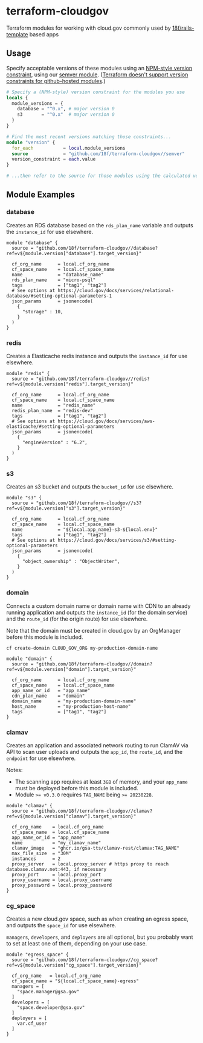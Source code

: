 # terraform-cloudgov

Terraform modules for working with cloud.gov commonly used by [18f/rails-template](https://github.com/18f/rails-template) based apps

## Usage

Specify acceptable versions of these modules using an [NPM-style version constraint](https://github.com/npm/node-semver#versions), using our [semver module](./semver). ([Terraform doesn't support version constraints for github-hosted modules](https://developer.hashicorp.com/terraform/language/modules/sources#github).)

```terraform
# Specify a (NPM-style) version constraint for the modules you use
locals {
  module_versions = {
    database = "^0.x", # major version 0
    s3       = "^0.x"  # major version 0
  }
}

# Find the most recent versions matching those constraints...
module "version" {
  for_each           = local.module_versions
  source             = "github.com/18f/terraform-cloudgov//semver"
  version_constraint = each.value
}

# ...then refer to the source for those modules using the calculated versions, as demonstrated below
```

## Module Examples

### database

Creates an RDS database based on the `rds_plan_name` variable and outputs the `instance_id` for use elsewhere.

```
module "database" {
  source = "github.com/18f/terraform-cloudgov//database?ref=v${module.version["database"].target_version}"

  cf_org_name      = local.cf_org_name
  cf_space_name    = local.cf_space_name
  name             = "database_name"
  rds_plan_name    = "micro-psql"
  tags             = ["tag1", "tag2"]
  # See options at https://cloud.gov/docs/services/relational-database/#setting-optional-parameters-1
  json_params      = jsonencode(
    {
      "storage" : 10,
    }
  )
}
```

### redis

Creates a Elasticache redis instance and outputs the `instance_id` for use elsewhere.

```
module "redis" {
  source = "github.com/18f/terraform-cloudgov//redis?ref=v${module.version["redis"].target_version}"

  cf_org_name      = local.cf_org_name
  cf_space_name    = local.cf_space_name
  name             = "redis_name"
  redis_plan_name  = "redis-dev"
  tags             = ["tag1", "tag2"]
  # See options at https://cloud.gov/docs/services/aws-elasticache/#setting-optional-parameters
  json_params      = jsonencode(
    {
      "engineVersion" : "6.2",
    }
  )
}
```

### s3

Creates an s3 bucket and outputs the `bucket_id` for use elsewhere.

```
module "s3" {
  source = "github.com/18f/terraform-cloudgov//s3?ref=v${module.version["s3"].target_version}"

  cf_org_name      = local.cf_org_name
  cf_space_name    = local.cf_space_name
  name             = "${local.app_name}-s3-${local.env}"
  tags             = ["tag1", "tag2"]
  # See options at https://cloud.gov/docs/services/s3/#setting-optional-parameters
  json_params      = jsonencode(
    {
      "object_ownership" : "ObjectWriter",
    }
  )
}
```

### domain

Connects a custom domain name or domain name with CDN to an already running application and outputs the `instance_id` (for the domain service) and the `route_id` (for the origin route) for use elsewhere.

Note that the domain must be created in cloud.gov by an OrgManager before this module is included.

`cf create-domain CLOUD_GOV_ORG my-production-domain-name`

```
module "domain" {
  source = "github.com/18f/terraform-cloudgov//domain?ref=v${module.version["domain"].target_version}"

  cf_org_name      = local.cf_org_name
  cf_space_name    = local.cf_space_name
  app_name_or_id   = "app_name"
  cdn_plan_name    = "domain"
  domain_name      = "my-production-domain-name"
  host_name        = "my-production-host-name"
  tags             = ["tag1", "tag2"]
}
```

### clamav

Creates an application and associated network routing to run ClamAV via API to scan user uploads and outputs the `app_id`, the `route_id`, and the `endpoint` for use elsewhere.

Notes:
* The scanning app requires at least `3GB` of memory, and your `app_name` must be deployed before this module is included.
* Module `>= v0.3.0` requires `TAG_NAME` being `>= 20230228`.

```
module "clamav" {
  source = "github.com/18f/terraform-cloudgov//clamav?ref=v${module.version["clamav"].target_version}"

  cf_org_name    = local.cf_org_name
  cf_space_name  = local.cf_space_name
  app_name_or_id = "app_name"
  name           = "my_clamav_name"
  clamav_image   = "ghcr.io/gsa-tts/clamav-rest/clamav:TAG_NAME"
  max_file_size  = "30M"
  instances      = 2
  proxy_server   = local.proxy_server # https proxy to reach database.clamav.net:443, if necessary
  proxy_port     = local.proxy_port
  proxy_username = local.proxy_username
  proxy_password = local.proxy_password
}
```

### cg_space

Creates a new cloud.gov space, such as when creating an egress space, and outputs the `space_id` for use elsewhere.

`managers`, `developers`, and `deployers` are all optional, but you probably want to set at least one of them, depending on your use case.

```
module "egress_space" {
  source = "github.com/18f/terraform-cloudgov//cg_space?ref=v${module.version["cg_space"].target_version}"

  cf_org_name   = local.cf_org_name
  cf_space_name = "${local.cf_space_name}-egress"
  managers = [
    "space.manager@gsa.gov"
  ]
  developers = [
    "space.developer@gsa.gov"
  ]
  deployers = [
    var.cf_user
  ]
}
```
